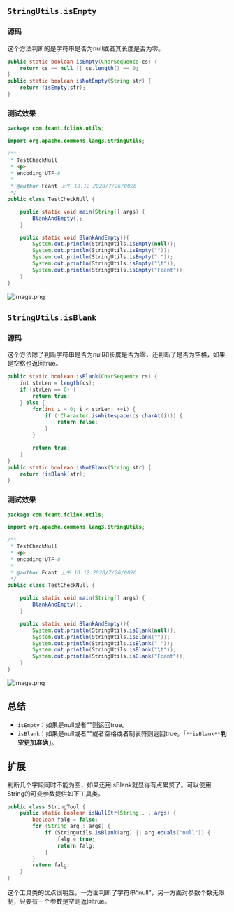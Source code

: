 <a name="sHG0p"></a>
## `StringUtils.isEmpty`
<a name="fn4MF"></a>
### 源码
这个方法判断的是字符串是否为null或者其长度是否为零。
```java
public static boolean isEmpty(CharSequence cs) {
    return cs == null || cs.length() == 0;
}
public static boolean isNotEmpty(String str) {
    return !isEmpty(str);
}
```
<a name="qL3uH"></a>
### 测试效果
```java
package com.fcant.fclink.utils;

import org.apache.commons.lang3.StringUtils;

/**
 * TestCheckNull
 * <p>
 * encoding:UTF-8
 *
 * @author Fcant 上午 10:12 2020/7/26/0026
 */
public class TestCheckNull {

    public static void main(String[] args) {
        BlankAndEmpty();
    }

    public static void BlankAndEmpty(){
        System.out.println(StringUtils.isEmpty(null));
        System.out.println(StringUtils.isEmpty(""));
        System.out.println(StringUtils.isEmpty(" "));
        System.out.println(StringUtils.isEmpty("\t"));
        System.out.println(StringUtils.isEmpty("Fcant"));
    }
}

```
![image.png](https://cdn.nlark.com/yuque/0/2020/png/396745/1595729928938-261a2018-75e3-49af-a3da-2f8759a2bbaa.png#averageHue=%23f8f8f7&height=687&id=c70jp&originHeight=2060&originWidth=3840&originalType=binary&ratio=1&rotation=0&showTitle=false&size=754221&status=done&style=shadow&title=&width=1280)
<a name="yC36A"></a>
## `StringUtils.isBlank`
<a name="NVDLq"></a>
### 源码
这个方法除了判断字符串是否为null和长度是否为零，还判断了是否为空格，如果是空格也返回true。
```java
public static boolean isBlank(CharSequence cs) {
    int strLen = length(cs);
    if (strLen == 0) {
        return true;
    } else {
        for(int i = 0; i < strLen; ++i) {
            if (!Character.isWhitespace(cs.charAt(i))) {
                return false;
            }
        }

        return true;
    }
}
public static boolean isNotBlank(String str) {
    return !isBlank(str);
}
```
<a name="JaYBr"></a>
### 测试效果
```java
package com.fcant.fclink.utils;

import org.apache.commons.lang3.StringUtils;

/**
 * TestCheckNull
 * <p>
 * encoding:UTF-8
 *
 * @author Fcant 上午 10:12 2020/7/26/0026
 */
public class TestCheckNull {

    public static void main(String[] args) {
        BlankAndEmpty();
    }

    public static void BlankAndEmpty(){
        System.out.println(StringUtils.isBlank(null));
        System.out.println(StringUtils.isBlank(""));
        System.out.println(StringUtils.isBlank(" "));
        System.out.println(StringUtils.isBlank("\t"));
        System.out.println(StringUtils.isBlank("Fcant"));
    }
}
```
![image.png](https://cdn.nlark.com/yuque/0/2020/png/396745/1595730072793-e939553c-d800-487b-bba3-3692d74a3adb.png#averageHue=%23f9f8f8&height=687&id=aVNBU&originHeight=2060&originWidth=3840&originalType=binary&ratio=1&rotation=0&showTitle=false&size=708647&status=done&style=shadow&title=&width=1280)
<a name="aQwiP"></a>
## 总结

- `isEmpty`：如果是null或者""则返回true。
- `isBlank`：如果是null或者""或者空格或者制表符则返回true。**「**`**isBlank**`**判空更加准确」**。
<a name="j1O0T"></a>
## 扩展
判断几个字段同时不能为空，如果还用isBlank就显得有点累赘了。可以使用String的可变参数提供如下工具类。
```java
public class StringTool {
    public static boolean isNullStr(String.. . args) {
        boolean falg = false;
        for (String arg : args) {
            if (Stringutils.isBlank(arg) || arg.equals("null")) {
                falg = true;
                return falg;
            }
        }
        return falg;
    }
}
```
这个工具类的优点很明显，一方面判断了字符串“null”，另一方面对参数个数无限制，只要有一个参数是空则返回true。
